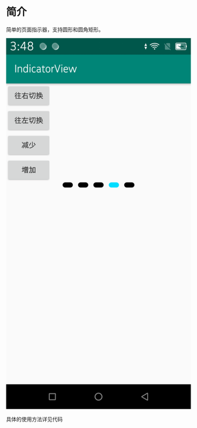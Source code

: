 # 简介
简单的页面指示器，支持圆形和圆角矩形。

![simple](https://github.com/imyyq-star/IndicatorView/blob/master/img/simple.png?raw=true)


具体的使用方法详见代码